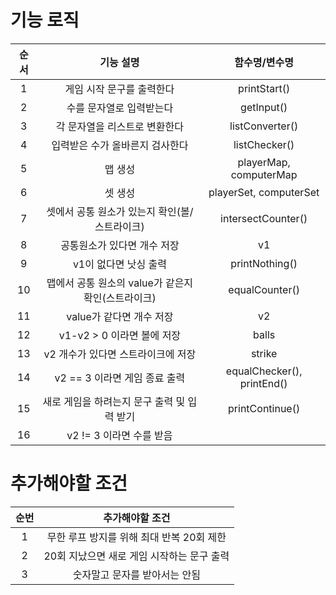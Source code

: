 # 기능 로직
|순서|기능 설명|함수명/변수명|
|:-:|:----:|:---:|
|1|게임 시작 문구를 출력한다|printStart()|
|2|수를 문자열로 입력받는다|getInput()|
|3|각 문자열을 리스트로 변환한다|listConverter()|
|4|입력받은 수가 올바른지 검사한다|listChecker()|
|5|맵 생성|playerMap, computerMap|
|6|셋 생성|playerSet, computerSet|
|7|셋에서 공통 원소가 있는지 확인(볼/스트라이크)|intersectCounter()|
|8|공통원소가 있다면 개수 저장|v1|
|9|v1이 없다면 낫싱 출력|printNothing()|
|10|맵에서 공통 원소의 value가 같은지 확인(스트라이크)|equalCounter()
|11|value가 같다면 개수 저장|v2|
|12|v1-v2 > 0 이라면 볼에 저장|balls|
|13|v2 개수가 있다면 스트라이크에 저장|strike|
|14|v2 == 3 이라면 게임 종료 출력|equalChecker(), printEnd()|
|15|새로 게임을 하려는지 문구 출력 및 입력 받기|printContinue()|
|16|v2 != 3 이라면 수를 받음||

# 추가해야할 조건
|순번|추가해야할 조건|
|:-:|:---------:|
|1|무한 루프 방지를 위해 최대 반복 20회 제한|
|2|20회 지났으면 새로 게임 시작하는 문구 출력|
|3|숫자말고 문자를 받아서는 안됨|
